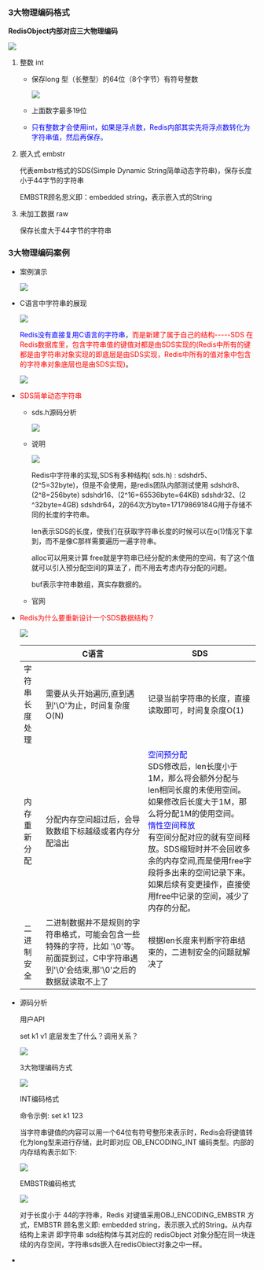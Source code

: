 ### 3大物理编码格式

**RedisObject内部对应三大物理编码**

![](images/26.redisObject.jpg)

1. 整数 int

   - 保存long 型（长整型）的64位（8个字节）有符号整数

     ![](images/27.long型.jpg)

   - 上面数字最多19位

   - <font color = 'blue'>只有整数才会使用int，如果是浮点数，Redis内部其实先将浮点数转化为字符串值，然后再保存。</font>

2. 嵌入式 embstr

   代表embstr格式的SDS(Simple Dynamic String简单动态字符串)，保存长度小于44字节的字符串

   EMBSTR顾名思义即：embedded string，表示嵌入式的String

3. 未加工数据 raw

   保存长度大于44字节的字符串

### 3大物理编码案例

- 案例演示

  ![](images/28.string三大物理编码演示.jpg)

- C语言中字符串的展现

  ![](images/29.C语言中字符串的展现.jpg)

  <font color = 'blue'>Redis没有直接复用C语言的字符串</font>，<font color = 'red'>而是新建了属于自己的结构-----SDS</font>
  <font color = 'red'>在Redis数据库里，包含字符串值的键值对都是由SDS实现的(Redis中所有的键都是由字符串对象实现的即底层是由SDS实现，Redis中所有的值对象中包含的字符串对象底层也是由SDS实现)</font>。

  ![](images/30.jpg)

- <font color = 'red'>SDS简单动态字符串</font>

  - sds.h源码分析

    ![](images/31.sds.h.jpg)

  - 说明

    ![](images/32说明.jpg)

    Redis中字符串的实现,SDS有多种结构( sds.h) :
    sdshdr5、(2^5=32byte)，但是不会使用，是redis团队内部测试使用
    sdshdr8、(2^8=256byte)
    sdshdr16、(2^16=65536byte=64KB)
    sdshdr32、(2 ^32byte=4GB)
    sdshdr64，2的64次方byte=17179869184G用于存储不同的长度的字符串。

    len表示SDS的长度，使我们在获取字符串长度的时候可以在o(1)情况下拿到，而不是像C那样需要遍历一遍字符串。

    alloc可以用来计算 free就是字符串已经分配的未使用的空间，有了这个值就可以引入预分配空间的算法了，而不用去考虑内存分配的问题。

    buf表示字符串数组，真实存数据的。

  - 官网

- <font color = 'red'>Redis为什么要重新设计一个SDS数据结构？</font>

  ![](images/33.redis字符串展示.jpg)

  |                | C语言                                                        | SDS                                                          |
  | -------------- | ------------------------------------------------------------ | ------------------------------------------------------------ |
  | 字符串长度处理 | 需要从头开始遍历,直到遇到'\O'为止，时间复杂度O(N)            | 记录当前字符串的长度，直接读取即可，时间复杂度O(1)           |
  | 内存重新分配   | 分配内存空间超过后，会导致数组下标越级或者内存分配溢出       | <font color = 'blue'>空间预分配</font><br/>SDS修改后，len长度小于1M，那么将会额外分配与 len相同长度的未使用空间。如果修改后长度大于1M，那么将分配1M的使用空间。<br/><font color = 'blue'>惰性空间释放</font><br/>有空间分配对应的就有空间释放。SDS缩短时并不会回收多余的内存空间,而是使用free字段将多出来的空间记录下来。如果后续有变更操作，直接使用free中记录的空间，减少了内存的分配。 |
  | 二进制安全     | 二进制数据并不是规则的字符串格式，可能会包含一些特殊的字符，比如 '\0'等。前面提到过，C中字符串遇到'\0'会结束,那'\0'之后的数据就读取不上了 | 根据len长度来判断字符串结束的，二进制安全的问题就解决了      |

- 源码分析

  用户API

  set k1 v1 底层发生了什么？调用关系？

  ![](images/34.底层调用关系.png)

  3大物理编码方式

  ![](images/35.3大物理编码方式.png)

  INT编码格式

  命令示例: set k1 123

  当字符串键值的内容可以用一个64位有符号整形来表示时，Redis会将键值转化为long型来进行存储，此时即对应 OB_ENCODING_INT 编码类型。内部的内存结构表示如下:

  ![](images/36.INT类型.png)

  EMBSTR编码格式

  ![](images/37.EMBSTR编码格式.png)

  对于长度小于 44的字符串，Redis 对键值采用OBJ_ENCODING_EMBSTR 方式，EMBSTR 顾名思义即: embedded string，表示嵌入式的String。从内存结构上来讲 即字符串 sds结构体与其对应的 redisObject 对象分配在同一块连续的内存空间，字符串sds嵌入在redisObiect对象之中一样。

- 











